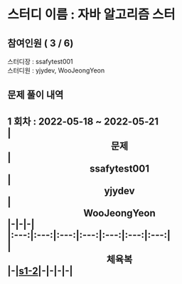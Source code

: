 # 스터디 이름 : 자바 알고리즘 스터   
## 참여인원 ( 3 / 6)   
스터디장 : ssafytest001   
스터디원 : yjydev, WooJeongYeon   
## 문제 풀이 내역   
1 회차 : 2022-05-18 ~ 2022-05-21   
|<center>문제</center>|<center>ssafytest001</center>|<center>yjydev</center>|<center>WooJeongYeon</center>|-|-|-|   
|:---:|:---:|:---:|:---:|:---:|:---:|:---:|   
|<center>체육복</center>|-|[s1-2](%ED%92%80%EC%9D%B4%EB%AA%A8%EC%9D%8C/%EC%B2%B4%EC%9C%A1%EB%B3%B5/yjydev/s1-2.java)|-|-|-|-|   
---   
